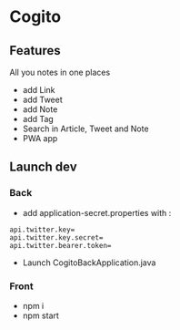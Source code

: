 # Cogito

## Features

All you notes in one places

- add Link
- add Tweet
- add Note
- add Tag
- Search in Article, Tweet and Note
- PWA app

## Launch dev

### Back

- add application-secret.properties with : 

```
api.twitter.key=
api.twitter.key.secret=
api.twitter.bearer.token=
```

- Launch CogitoBackApplication.java

### Front

- npm i
- npm start
